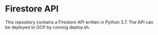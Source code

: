 # Firestore API

This repository contains a Firestore API written in Python 3.7. The API can be deployed to GCP by running deploy.sh.
